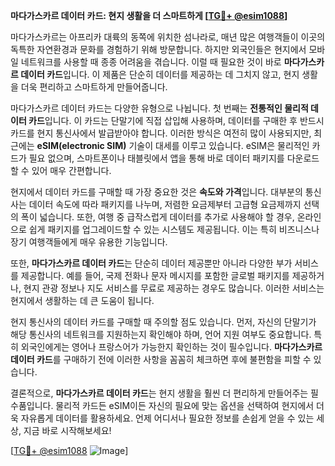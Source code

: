 **마다가스카르 데이터 카드: 현지 생활을 더 스마트하게 [[TG💪+ @esim1088](https://t.me/s/esim1088)]**

마다가스카르는 아프리카 대륙의 동쪽에 위치한 섬나라로, 매년 많은 여행객들이 이곳의 독특한 자연환경과 문화를 경험하기 위해 방문합니다. 하지만 외국인들은 현지에서 모바일 네트워크를 사용할 때 종종 어려움을 겪습니다. 이럴 때 필요한 것이 바로 **마다가스카르 데이터 카드**입니다. 이 제품은 단순히 데이터를 제공하는 데 그치지 않고, 현지 생활을 더욱 편리하고 스마트하게 만들어줍니다.

마다가스카르 데이터 카드는 다양한 유형으로 나뉩니다. 첫 번째는 **전통적인 물리적 데이터 카드**입니다. 이 카드는 단말기에 직접 삽입해 사용하며, 데이터를 구매한 후 반드시 카드를 현지 통신사에서 발급받아야 합니다. 이러한 방식은 여전히 많이 사용되지만, 최근에는 **eSIM(electronic SIM)** 기술이 대세를 이루고 있습니다. eSIM은 물리적인 카드가 필요 없으며, 스마트폰이나 태블릿에서 앱을 통해 바로 데이터 패키지를 다운로드할 수 있어 매우 간편합니다.

현지에서 데이터 카드를 구매할 때 가장 중요한 것은 **속도와 가격**입니다. 대부분의 통신사는 데이터 속도에 따라 패키지를 나누며, 저렴한 요금제부터 고급형 요금제까지 선택의 폭이 넓습니다. 또한, 여행 중 급작스럽게 데이터를 추가로 사용해야 할 경우, 온라인으로 쉽게 패키지를 업그레이드할 수 있는 시스템도 제공됩니다. 이는 특히 비즈니스나 장기 여행객들에게 매우 유용한 기능입니다.

또한, **마다가스카르 데이터 카드**는 단순히 데이터 제공뿐만 아니라 다양한 부가 서비스를 제공합니다. 예를 들어, 국제 전화나 문자 메시지를 포함한 글로벌 패키지를 제공하거나, 현지 관광 정보나 지도 서비스를 무료로 제공하는 경우도 많습니다. 이러한 서비스는 현지에서 생활하는 데 큰 도움이 됩니다.

현지 통신사의 데이터 카드를 구매할 때 주의할 점도 있습니다. 먼저, 자신의 단말기가 해당 통신사의 네트워크를 지원하는지 확인해야 하며, 언어 지원 여부도 중요합니다. 특히 외국인에게는 영어나 프랑스어가 가능한지 확인하는 것이 필수입니다. **마다가스카르 데이터 카드**를 구매하기 전에 이러한 사항을 꼼꼼히 체크하면 후에 불편함을 피할 수 있습니다.

결론적으로, **마다가스카르 데이터 카드**는 현지 생활을 훨씬 더 편리하게 만들어주는 필수품입니다. 물리적 카드든 eSIM이든 자신의 필요에 맞는 옵션을 선택하여 현지에서 더욱 자유롭게 데이터를 활용하세요. 언제 어디서나 필요한 정보를 손쉽게 얻을 수 있는 세상, 지금 바로 시작해보세요! 

[[TG💪+ @esim1088](https://t.me/s/esim1088) ![Image](https://i.postimg.cc/Y0z9fWf4/image.png)]